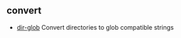 ## convert

- [dir-glob](https://github.com/kevva/dir-glob) Convert directories to glob compatible strings